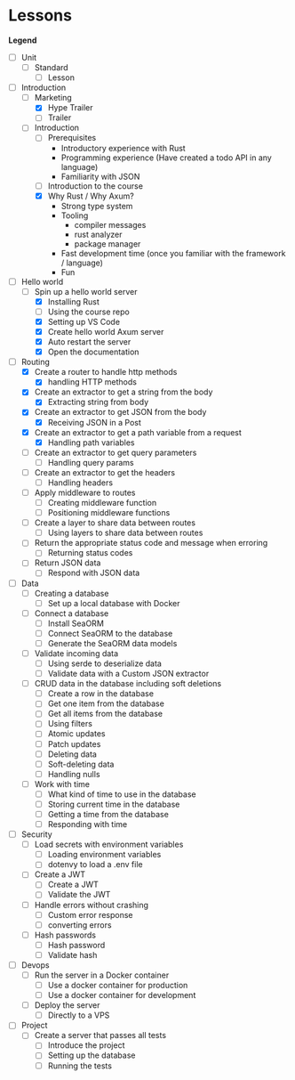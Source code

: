 # Lessons

**Legend**

- [ ] Unit
  - [ ] Standard
    - [ ] Lesson

- [ ] Introduction
  - [ ] Marketing
    - [x] Hype Trailer
    - [ ] Trailer
  - [ ] Introduction
    - [ ] Prerequisites
      - Introductory experience with Rust
      - Programming experience (Have created a todo API in any language)
      - Familiarity with JSON
    - [ ] Introduction to the course
    - [x] Why Rust / Why Axum?
      - Strong type system
      - Tooling
        - compiler messages
        - rust analyzer
        - package manager
      - Fast development time (once you familiar with the framework / language)
      - Fun
- [ ] Hello world
  - [ ] Spin up a hello world server
    - [x] Installing Rust
    - [ ] Using the course repo
    - [x] Setting up VS Code
    - [x] Create hello world Axum server
    - [x] Auto restart the server
    - [x] Open the documentation
- [ ] Routing
  - [x] Create a router to handle http methods
    - [x] handling HTTP methods
  - [x] Create an extractor to get a string from the body
    - [x] Extracting string from body
  - [x] Create an extractor to get JSON from the body
    - [x] Receiving JSON in a Post
  - [x] Create an extractor to get a path variable from a request
    - [x] Handling path variables
  - [ ] Create an extractor to get query parameters
    - [ ] Handling query params
  - [ ] Create an extractor to get the headers
    - [ ] Handling headers
  - [ ] Apply middleware to routes
    - [ ] Creating middleware function
    - [ ] Positioning middleware functions
  - [ ] Create a layer to share data between routes
    - [ ] Using layers to share data between routes
  - [ ] Return the appropriate status code and message when erroring
    - [ ] Returning status codes
  - [ ] Return JSON data
    - [ ] Respond with JSON data
- [ ] Data
  - [ ] Creating a database
    - [ ] Set up a local database with Docker
  - [ ] Connect a database
    - [ ] Install SeaORM
    - [ ] Connect SeaORM to the database
    - [ ] Generate the SeaORM data models
  - [ ] Validate incoming data
    - [ ] Using serde to deserialize data
    - [ ] Validate data with a Custom JSON extractor
  - [ ] CRUD data in the database including soft deletions
    - [ ] Create a row in the database
    - [ ] Get one item from the database
    - [ ] Get all items from the database
    - [ ] Using filters
    - [ ] Atomic updates
    - [ ] Patch updates
    - [ ] Deleting data
    - [ ] Soft-deleting data
    - [ ] Handling nulls
  - [ ] Work with time
    - [ ] What kind of time to use in the database
    - [ ] Storing current time in the database
    - [ ] Getting a time from the database
    - [ ] Responding with time
- [ ] Security
  - [ ] Load secrets with environment variables
    - [ ] Loading environment variables
    - [ ] dotenvy to load a .env file
  - [ ] Create a JWT
    - [ ] Create a JWT
    - [ ] Validate the JWT
  - [ ] Handle errors without crashing
    - [ ] Custom error response
    - [ ] converting errors
  - [ ] Hash passwords
    - [ ] Hash password
    - [ ] Validate hash
- [ ] Devops
  - [ ] Run the server in a Docker container
    - [ ] Use a docker container for production
    - [ ] Use a docker container for development
  - [ ] Deploy the server
    - [ ] Directly to a VPS
- [ ] Project
  - [ ] Create a server that passes all tests
    - [ ] Introduce the project
    - [ ] Setting up the database
    - [ ] Running the tests
